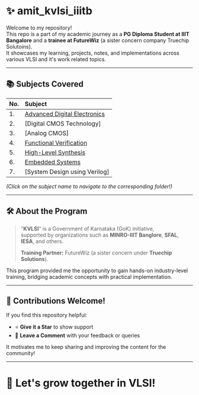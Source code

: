 # ✨ amit_kvlsi_iiitb  

Welcome to my repository!  
This repo is a part of my academic journey as a **PG Diploma Student at IIIT Bangalore** and a **trainee at FutureWiz** (a sister concern company Truechip Solutoins).  
It showcases my learning, projects, notes, and implementations across various VLSI and it's work related topics.  

---

## 📚 Subjects Covered  

| No. | Subject 
|:--|:-------------------------|
| 1. | [Advanced Digital Electronics](https://github.com/amitvsuryavanshi04/amit_kvlsi_iiitb/tree/main/FutureWiz_Daily_Verilog_Codes)
| 2. | [Digital CMOS Technology]
| 3. | [Analog CMOS]
| 4. | [Functional Verification](https://github.com/amitvsuryavanshi04/amit_kvlsi_iiitb/tree/main/KVLS701-Functional%20Verification%20of%20SoCs)
| 5. | [High-Level Synthesis](https://github.com/amitvsuryavanshi04/amit_kvlsi_iiitb/tree/main/KVLS602-High%20Level%20Synthesis)
| 6. | [Embedded Systems](https://github.com/amitvsuryavanshi04/amit_kvlsi_iiitb/tree/main/KVLS864-Embedded%20Systems%20Design)
| 7. | [System Design using Verilog]

*(Click on the subject name to navigate to the corresponding folder!)*

---

## 🛠 About the Program  

> "**KVLSI**" is a Government of Karnataka (GoK) initiative,  
> supported by organizations such as **MINRO-IIIT Banglore**, **SFAL**, **IESA**, and others.  
>  
> **Training Partner:** FutureWiz (a sister concern under **Truechip Solutions**).

This program provided me the opportunity to gain hands-on industry-level training, bridging academic concepts with practical implementation.

---

## 💬 Contributions Welcome!  

If you find this repository helpful:  
- ⭐ **Give it a Star** to show support  
- 💬 **Leave a Comment** with your feedback or queries

It motivates me to keep sharing and improving the content for the community!

---

# 🌟 Let's grow together in VLSI!
